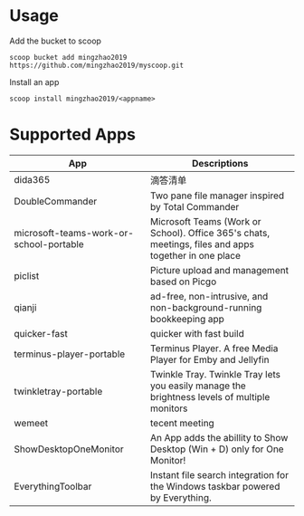 # Usage
Add the bucket to scoop

`scoop bucket add mingzhao2019 https://github.com/mingzhao2019/myscoop.git`

Install an app

`scoop install mingzhao2019/<appname>`


# Supported Apps

| App                                    | Descriptions                                                                                        |
|----------------------------------------|-----------------------------------------------------------------------------------------------------|
|dida365                                 |滴答清单                                                                                              |
|DoubleCommander     |Two pane file manager inspired by Total Commander              |
|microsoft-teams-work-or-school-portable | Microsoft Teams (Work or School). Office 365's chats, meetings, files and apps together in one place|
|piclist                     |Picture upload and management based on Picgo|
|qianji|ad-free, non-intrusive, and non-background-running bookkeeping app|
|quicker-fast|quicker with fast build|
|terminus-player-portable|Terminus Player. A free Media Player for Emby and Jellyfin|
|twinkletray-portable|Twinkle Tray. Twinkle Tray lets you easily manage the brightness levels of multiple monitors|
|wemeet|tecent meeting|
|ShowDesktopOneMonitor| An App adds the abillity to Show Desktop (Win + D) only for One Monitor! |
|EverythingToolbar| Instant file search integration for the Windows taskbar powered by Everything. |
